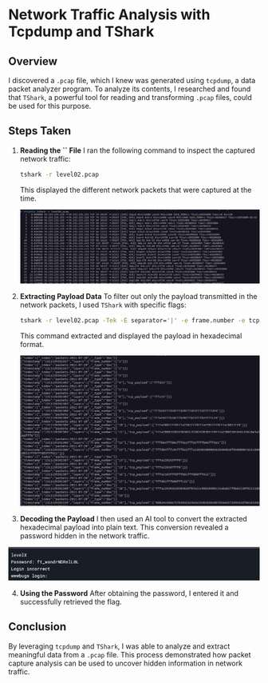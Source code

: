 # Network Traffic Analysis with Tcpdump and TShark

## Overview

I discovered a `.pcap` file, which I knew was generated using `tcpdump`, a data packet analyzer program. To analyze its contents, I researched and found that `TShark`, a powerful tool for reading and transforming `.pcap` files, could be used for this purpose.

## Steps Taken

1. **Reading the **``** File** I ran the following command to inspect the captured network traffic:

   ```sh
   tshark -r level02.pcap
   ```

   This displayed the different network packets that were captured at the time.

   ![Screenshot](../../assets/level02_00.png)

2. **Extracting Payload Data** To filter out only the payload transmitted in the network packets, I used `TShark` with specific flags:

   ```sh
   tshark -r level02.pcap -Tek -E separator='|' -e frame.number -e tcp.payload
   ```

   This command extracted and displayed the payload in hexadecimal format.

   ![Screenshot](../../assets/level02_01.png)


3. **Decoding the Payload** I then used an AI tool to convert the extracted hexadecimal payload into plain text. This conversion revealed a password hidden in the network traffic.

![Screenshot](../../assets/level02_02.png)

4. **Using the Password** After obtaining the password, I entered it and successfully retrieved the flag.

## Conclusion

By leveraging `tcpdump` and `TShark`, I was able to analyze and extract meaningful data from a `.pcap` file. This process demonstrated how packet capture analysis can be used to uncover hidden information in network traffic.
